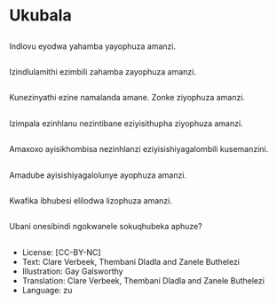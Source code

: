 # Ukubala

##
Indlovu eyodwa
yahamba yayophuza
amanzi.

##
Izindlulamithi ezimbili
zahamba zayophuza
amanzi.

##
Kunezinyathi ezine
namalanda amane.
Zonke ziyophuza
amanzi.

##
Izimpala ezinhlanu
nezintibane
eziyisithupha ziyophuza
amanzi.

##
Amaxoxo ayisikhombisa
nezinhlanzi
eziyisishiyagalombili
kusemanzini.

##
Amadube
ayisishiyagalolunye
ayophuza amanzi.

##
Kwafika ibhubesi
elilodwa lizophuza
amanzi.

##
Ubani onesibindi
ngokwanele
sokuqhubeka aphuze?

##
* License: [CC-BY-NC]
* Text: Clare Verbeek, Thembani Dladla and Zanele Buthelezi
* Illustration: Gay Galsworthy
* Translation: Clare Verbeek, Thembani Dladla and
Zanele Buthelezi
* Language: zu
